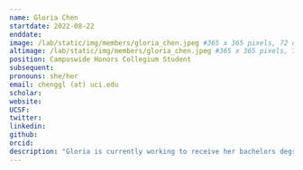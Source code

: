 ```yaml
---
name: Gloria Chen
startdate: 2022-08-22
enddate:
image: /lab/static/img/members/gloria_chen.jpeg #365 x 365 pixels, 72 dpi, JPG
altimage: /lab/static/img/members/gloria_chen.jpeg #365 x 365 pixels, 72 dpi, JPG
position: Campuswide Honors Collegium Student
subsequent:
pronouns: she/her
email: chenggl (at) uci.edu
scholar:
website:
UCSF:
twitter: 
linkedin: 
github: 
orcid:
description: "Gloria is currently working to receive her bachelors degree in Cognitive Sciences at UC Irvine. Her research interests focus on how people make decisions to optimize reward based on their memory of previous decisions. In the outside world, Gloria enjoys baking new recipes and spending time with her cat, Oligarchy."
---
```

